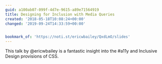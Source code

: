 ```yaml
---
guid: a100ab07-099f-4d7e-9615-a89e71564919
title: Designing for Inclusion with Media Queries
created: '2018-05-18T10:08:24+00:00'
changed: '2019-09-24T14:33:59+00:00'


bookmark_of: 'https://noti.st/ericwbailey/QxdLmO/slides'
---
```



This talk by @ericwbailey is a fantastic insight into the #a11y and Inclusive Design provisions of CSS.
